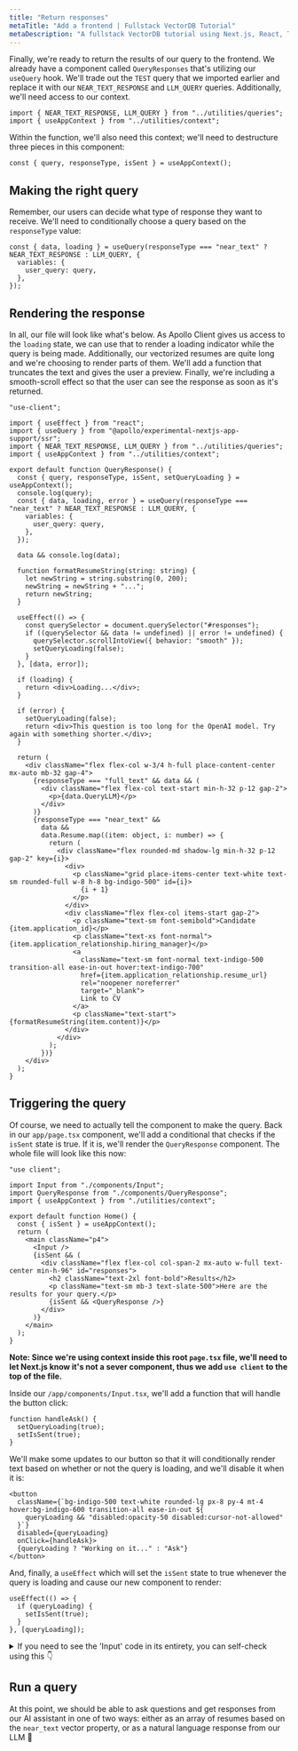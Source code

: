 ```yaml
---
title: "Return responses"
metaTitle: "Add a frontend | Fullstack VectorDB Tutorial"
metaDescription: "A fullstack VectorDB tutorial using Next.js, React, TypeScript, and Hasura"
---
```


Finally, we're ready to return the results of our query to the frontend. We already have a component called
`QueryResponses` that's utilizing our `useQuery` hook. We'll trade out the `TEST` query that we imported earlier and
replace it with our `NEAR_TEXT_RESPONSE` and `LLM_QUERY` queries. Additionally, we'll need access to our context.

```tsx
import { NEAR_TEXT_RESPONSE, LLM_QUERY } from "../utilities/queries";
import { useAppContext } from "../utilities/context";
```

Within the function, we'll also need this context; we'll need to destructure three pieces in this component:

```tsx
const { query, responseType, isSent } = useAppContext();
```

## Making the right query

Remember, our users can decide what type of response they want to receive. We'll need to conditionally choose a query
based on the `responseType` value:

```tsx
const { data, loading } = useQuery(responseType === "near_text" ? NEAR_TEXT_RESPONSE : LLM_QUERY, {
  variables: {
    user_query: query,
  },
});
```

## Rendering the response

In all, our file will look like what's below. As Apollo Client gives us access to the `loading` state, we can use that
to render a loading indicator while the query is being made. Additionally, our vectorized resumes are quite long and
we're choosing to render parts of them. We'll add a function that truncates the text and gives the user a preview.
Finally, we're including a smooth-scroll effect so that the user can see the response as soon as it's returned.

```tsx
"use-client";

import { useEffect } from "react";
import { useQuery } from "@apollo/experimental-nextjs-app-support/ssr";
import { NEAR_TEXT_RESPONSE, LLM_QUERY } from "../utilities/queries";
import { useAppContext } from "../utilities/context";

export default function QueryResponse() {
  const { query, responseType, isSent, setQueryLoading } = useAppContext();
  console.log(query);
  const { data, loading, error } = useQuery(responseType === "near_text" ? NEAR_TEXT_RESPONSE : LLM_QUERY, {
    variables: {
      user_query: query,
    },
  });

  data && console.log(data);

  function formatResumeString(string: string) {
    let newString = string.substring(0, 200);
    newString = newString + "...";
    return newString;
  }

  useEffect(() => {
    const querySelector = document.querySelector("#responses");
    if ((querySelector && data != undefined) || error != undefined) {
      querySelector.scrollIntoView({ behavior: "smooth" });
      setQueryLoading(false);
    }
  }, [data, error]);

  if (loading) {
    return <div>Loading...</div>;
  }

  if (error) {
    setQueryLoading(false);
    return <div>This question is too long for the OpenAI model. Try again with something shorter.</div>;
  }

  return (
    <div className="flex flex-col w-3/4 h-full place-content-center mx-auto mb-32 gap-4">
      {responseType === "full_text" && data && (
        <div className="flex flex-col text-start min-h-32 p-12 gap-2">
          <p>{data.QueryLLM}</p>
        </div>
      )}
      {responseType === "near_text" &&
        data &&
        data.Resume.map((item: object, i: number) => {
          return (
            <div className="flex rounded-md shadow-lg min-h-32 p-12 gap-2" key={i}>
              <div>
                <p className="grid place-items-center text-white text-sm rounded-full w-8 h-8 bg-indigo-500" id={i}>
                  {i + 1}
                </p>
              </div>
              <div className="flex flex-col items-start gap-2">
                <p className="text-sm font-semibold">Candidate {item.application_id}</p>
                <p className="text-xs font-normal">{item.application_relationship.hiring_manager}</p>
                <a
                  className="text-sm font-normal text-indigo-500 transition-all ease-in-out hover:text-indigo-700"
                  href={item.application_relationship.resume_url}
                  rel="noopener noreferrer"
                  target="_blank">
                  Link to CV
                </a>
                <p className="text-start">{formatResumeString(item.content)}</p>
              </div>
            </div>
          );
        })}
    </div>
  );
}
```

## Triggering the query

Of course, we need to actually tell the component to make the query. Back in our `app/page.tsx` component, we'll add a
conditional that checks if the `isSent` state is true. If it is, we'll render the `QueryResponse` component. The whole
file will look like this now:

```tsx
"use client";

import Input from "./components/Input";
import QueryResponse from "./components/QueryResponse";
import { useAppContext } from "./utilities/context";

export default function Home() {
  const { isSent } = useAppContext();
  return (
    <main className="p4">
      <Input />
      {isSent && (
        <div className="flex flex-col col-span-2 mx-auto w-full text-center min-h-96" id="responses">
          <h2 className="text-2xl font-bold">Results</h2>
          <p className="text-sm mb-3 text-slate-500">Here are the results for your query.</p>
          {isSent && <QueryResponse />}
        </div>
      )}
    </main>
  );
}
```

**Note: Since we're using context inside this root `page.tsx` file, we'll need to let Next.js know it's not a sever
component, thus we add `use client` to the top of the file.**

Inside our `/app/components/Input.tsx`, we'll add a function that will handle the button click:

```tsx
function handleAsk() {
  setQueryLoading(true);
  setIsSent(true);
}
```

We'll make some updates to our button so that it will conditionally render text based on whether or not the query is
loading, and we'll disable it when it is:

```tsx
<button
  className={`bg-indigo-500 text-white rounded-lg px-8 py-4 mt-4 hover:bg-indigo-600 transition-all ease-in-out ${
    queryLoading && "disabled:opacity-50 disabled:cursor-not-allowed"
  }`}
  disabled={queryLoading}
  onClick={handleAsk}>
  {queryLoading ? "Working on it..." : "Ask"}
</button>
```

And, finally, a `useEffect` which will set the `isSent` state to true whenever the query is loading and cause our new
component to render:

```tsx
useEffect(() => {
  if (queryLoading) {
    setIsSent(true);
  }
}, [queryLoading]);
```

<details>
<summary>If you need to see the 'Input' code in its entirety, you can self-check using this 👇</summary>

```tsx
"use client";

import { useAppContext } from "../utilities/context";
import { useState, useEffect } from "react";

export default function Input() {
  const { query, setQuery, responseType, setResponseType, queryLoading, setQueryLoading, setIsSent } = useAppContext();

  const [placeholderIndex, setPlaceholderIndex] = useState(0);
  const [placeholders, setPlaceholders] = useState([
    "Which candidates have the most management experience?",
    "Which manager is available for an interview?",
    "Which resumes mention payroll experience?",
    "Who lists communication skills on their resume?",
  ]);

  function changePlaceholder() {
    setPlaceholderIndex((placeholderIndex + 1) % placeholders.length);
  }

  useEffect(() => {
    const interval = setInterval(() => {
      changePlaceholder();
    }, 3000);
    return () => clearInterval(interval);
  }, [placeholderIndex]);

  function handleToggle() {
    setResponseType(responseType === "near_text" ? "full_text" : "near_text");
  }

  function handleChange(e) {
    setQuery(e.target.value);
  }

  function handleAsk() {
    setQueryLoading(true);
    setIsSent(true);
  }

  return (
    <div className="grid grid-cols-1 lg:grid-cols-5 h-screen p-4">
      <div className="flex flex-col col-span-2 place-content-center mx-auto text-center md:text-left">
        <h1 className="text-5xl font-bold mb-4">People Pleasers</h1>
        <p className="text-xl text-slate-500">The most pleasing HR service 😘</p>
      </div>
      <div className="flex flex-col col-span-3 justify-center text-center md:text-left">
        <h2 className="text-2xl font-bold">How can I help you?</h2>
        <p className="text-sm mb-3 text-slate-500">
          Ask me anything about the available candidates, their resumes, or the HR managers who are available to help
          you with your hiring process.
        </p>
        <input
          className="rounded-lg border w-full p-4 border-gray-300 focus:outline-none focus:ring-2 focus:ring-gray-200 focus:border-transparent"
          type="text"
          placeholder={placeholders[placeholderIndex]}
          onChange={(e) => handleChange(e)}
        />

        <div className="flex mt-4">
          <input id="toggle" className="hidden" type="checkbox" onChange={() => handleToggle()} />
          <label
            className={`flex items-center cursor-pointer w-12 h-6 rounded-full p-1 transition-all ease-in-out duration-200 ${
              responseType === "full_text" ? "bg-indigo-500" : "bg-gray-300"
            }`}
            htmlFor="toggle">
            <div
              className={`bg-white w-4 h-4 rounded-full shadow-md transform duration-200 ease-in-out ${
                responseType === "full_text" ? "translate-x-6" : "translate-x-0"
              }`}
            />
          </label>
          <span className={`ml-3`}>Talk to me like a human (resource)</span>
        </div>
        <button
          className={`bg-indigo-500 text-white rounded-lg px-8 py-4 mt-4 hover:bg-indigo-600 transition-all ease-in-out ${
            queryLoading && "disabled:opacity-50 disabled:cursor-not-allowed"
          }`}
          disabled={queryLoading}
          onClick={handleAsk}>
          {queryLoading ? "Working on it..." : "Ask"}
        </button>
      </div>
    </div>
  );
}
```

</details>

## Run a query

At this point, we should be able to ask questions and get responses from our AI assistant in one of two ways: either as
an array of resumes based on the `near_text` vector property, or as a natural language response from our LLM 🎉

